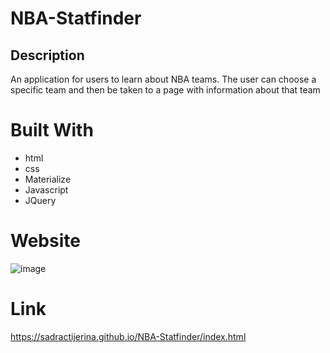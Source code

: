 # NBA-Statfinder

## Description
An application for users to learn about NBA teams. The user can choose a specific team and then be taken to a page with information about that team

# Built With
* html
* css
* Materialize
* Javascript
* JQuery

# Website
![image](https://user-images.githubusercontent.com/77940998/117221289-946d6e80-adce-11eb-8f0d-3a9c6492fd51.png)

# Link
https://sadractijerina.github.io/NBA-Statfinder/index.html
